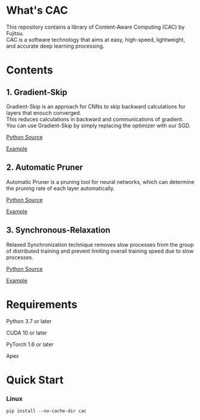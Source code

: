 # What's CAC

This repository contains a library of Content-Aware Computing (CAC) by Fujitsu.<br>
CAC is a software technology that aims at easy, high-speed, lightweight, and accurate deep learning processing.

# Contents

## 1. Gradient-Skip

Gradient-Skip is an approach for CNNs to skip backward calculations for layers that enouch converged.<br>
This reduces calculations in backward and communications of gradient.<br>
You can use Gradient-Skip by simply replacing the optimizer with our SGD.<br>

[Python Source](https://github.com/FujitsuLaboratories/CAC/tree/main/cac/gradskip)

[Example](https://github.com/FujitsuLaboratories/CAC/tree/main/cac/gradskip/example/image_classification)

## 2. Automatic Pruner

Automatic Pruner is a pruning tool for neural networks, which can determine the pruning rate of each layer automatically.<br>

[Python Source](https://github.com/FujitsuLaboratories/CAC/tree/main/cac/pruning)

[Example](https://github.com/FujitsuLaboratories/CAC/tree/main/cac/pruning/examples)

## 3. Synchronous-Relaxation
Relaxed Synchronization technique removes slow processes from the group of distributed training and prevent limiting overall training speed due to slow processes. <br>

[Python Source](https://github.com/FujitsuLaboratories/CAC/tree/main/cac/relaxed_sync)

[Example](https://github.com/FujitsuLaboratories/CAC/tree/main/cac/relaxed_sync/examples/imagenet)

# Requirements

Python 3.7 or later

CUDA 10 or later

PyTorch 1.6 or later

Apex

# Quick Start

### Linux

```
pip install --no-cache-dir cac
```

